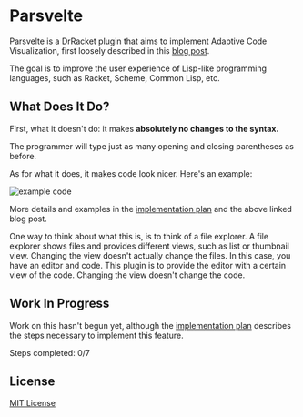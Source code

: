 # Parsvelte
Parsvelte is a DrRacket plugin that aims to implement Adaptive Code Visualization, first loosely described in this [blog post](https://benhsz.github.io/my-answer-to-the-parenthesis-problem/). 

The goal is to improve the user experience of Lisp-like programming languages, such as Racket, Scheme, Common Lisp, etc.

## What Does It Do?
First, what it doesn't do: it makes __absolutely no changes to the syntax.__  

The programmer will type just as many opening and closing parentheses as before.  

As for what it does, it makes code look nicer. Here's an example:

![example code](https://benhsz.github.io/images/lbp/lbp.png)

More details and examples in the [implementation plan](steps-to-implement.md) and the above linked blog post.

One way to think about what this is, is to think of a file explorer. A file explorer shows files and provides different views, such as list or thumbnail view. Changing the view doesn't actually change the files. In this case, you have an editor and code. This plugin is to provide the editor with a certain view of the code. Changing the view doesn't change the code.

## Work In Progress
Work on this hasn't begun yet, although the [implementation plan](steps-to-implement.md) describes the steps necessary to implement this feature.  

Steps completed: 0/7

## License
[MIT License](LICENSE)
